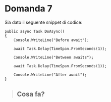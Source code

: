 # Domanda 7

Sia dato il seguente snippet di codice:

    public async Task DoAsync()
    {
        Console.WriteLine("Before await");

        await Task.Delay(TimeSpan.FromSeconds(1));

        Console.WriteLine("Between awaits");

        await Task.Delay(TimeSpan.FromSeconds(1));

        Console.WriteLine("After await");
    }

>## Cosa fa?